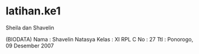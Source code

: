 # latihan.ke1
Sheila dan Shavelin

(BIODATA)
Nama : Shavelin Natasya
Kelas : XI RPL C
No : 27
Ttl : Ponorogo, 09 Desember 2007